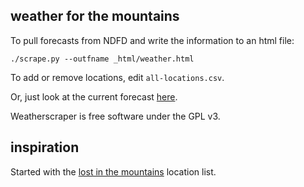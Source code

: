 ## weather for the mountains

To pull forecasts from NDFD and write the information to an html file:

    ./scrape.py --outfname _html/weather.html

To add or remove locations, edit `all-locations.csv`.

Or, just look at the current forecast [here](http://psathyrella.github.io/weatherscraper/weather.html).

Weatherscraper is free software under the GPL v3.

## inspiration

Started with the [lost in the mountains](http://lost-in-the-mountains.com/washington_climbing.php) location list.
